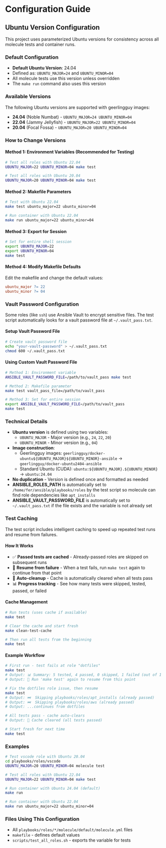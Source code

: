 # Configuration Guide

## Ubuntu Version Configuration

This project uses parameterized Ubuntu versions for consistency across all molecule tests and container runs.

### Default Configuration

- **Default Ubuntu Version**: 24.04
- Defined as: `UBUNTU_MAJOR=24` and `UBUNTU_MINOR=04`
- All molecule tests use this version unless overridden
- The `make run` command also uses this version

### Available Versions

The following Ubuntu versions are supported with geerlingguy images:

- **24.04** (Noble Numbat) - `UBUNTU_MAJOR=24 UBUNTU_MINOR=04`
- **22.04** (Jammy Jellyfish) - `UBUNTU_MAJOR=22 UBUNTU_MINOR=04`
- **20.04** (Focal Fossa) - `UBUNTU_MAJOR=20 UBUNTU_MINOR=04`

### How to Change Versions

#### Method 1: Environment Variables (Recommended for Testing)

```bash
# Test all roles with Ubuntu 22.04
UBUNTU_MAJOR=22 UBUNTU_MINOR=04 make test

# Test all roles with Ubuntu 20.04
UBUNTU_MAJOR=20 UBUNTU_MINOR=04 make test
```

#### Method 2: Makefile Parameters

```bash
# Test with Ubuntu 22.04
make test ubuntu_major=22 ubuntu_minor=04

# Run container with Ubuntu 22.04
make run ubuntu_major=22 ubuntu_minor=04
```

#### Method 3: Export for Session

```bash
# Set for entire shell session
export UBUNTU_MAJOR=22
export UBUNTU_MINOR=04
make test
```

#### Method 4: Modify Makefile Defaults

Edit the makefile and change the default values:

```makefile
ubuntu_major ?= 22
ubuntu_minor ?= 04
```

### Vault Password Configuration

Some roles (like `ssh`) use Ansible Vault to encrypt sensitive files. The test script automatically looks for a vault password file at `~/.vault_pass.txt`.

#### Setup Vault Password File

```bash
# Create vault password file
echo "your-vault-password" > ~/.vault_pass.txt
chmod 600 ~/.vault_pass.txt
```

#### Using Custom Vault Password File

```bash
# Method 1: Environment variable
ANSIBLE_VAULT_PASSWORD_FILE=/path/to/vault_pass make test

# Method 2: Makefile parameter
make test vault_pass_file=/path/to/vault_pass

# Method 3: Set for entire session
export ANSIBLE_VAULT_PASSWORD_FILE=/path/to/vault_pass
make test
```

### Technical Details

- **Ubuntu version** is defined using two variables:
  - `UBUNTU_MAJOR` - Major version (e.g., `24`, `22`, `20`)
  - `UBUNTU_MINOR` - Minor version (e.g., `04`)
- **Image construction**:
  - Geerlingguy images: `geerlingguy/docker-ubuntu${UBUNTU_MAJOR}${UBUNTU_MINOR}-ansible` → `geerlingguy/docker-ubuntu2404-ansible`
  - Standard Ubuntu (CUDA): `ubuntu:${UBUNTU_MAJOR}.${UBUNTU_MINOR}` → `ubuntu:24.04`
- **No duplication** - Version is defined once and formatted as needed
- **ANSIBLE_ROLES_PATH** is automatically set to `/home/fer/ansible/playbooks/roles` by the test script so molecule can find role dependencies like `apt_installs`
- **ANSIBLE_VAULT_PASSWORD_FILE** is automatically set to `~/.vault_pass.txt` if the file exists and the variable is not already set

### Test Caching

The test script includes intelligent caching to speed up repeated test runs and resume from failures.

#### How It Works

- ✅ **Passed tests are cached** - Already-passed roles are skipped on subsequent runs
- 🔄 **Resume from failure** - When a test fails, run `make test` again to continue from that point
- 🧹 **Auto-cleanup** - Cache is automatically cleared when all tests pass
- 📊 **Progress tracking** - See how many tests were skipped, tested, passed, or failed

#### Cache Management

```bash
# Run tests (uses cache if available)
make test

# Clear the cache and start fresh
make clean-test-cache

# Then run all tests from the beginning
make test
```

#### Example Workflow

```bash
# First run - test fails at role "dotfiles"
make test
# Output: 📊 Summary: 5 tested, 4 passed, 0 skipped, 1 failed (out of 15 total)
# Output: 🔄 Run 'make test' again to resume from this point

# Fix the dotfiles role issue, then resume
make test
# Output: ⏭️  Skipping playbooks/roles/apt_installs (already passed)
# Output: ⏭️  Skipping playbooks/roles/aws (already passed)
# Output: ...continues from dotfiles

# All tests pass - cache auto-clears
# Output: 🧹 Cache cleared (all tests passed)

# Start fresh for next time
make test
```

### Examples

```bash
# Test vscode role with Ubuntu 20.04
cd playbooks/roles/vscode
UBUNTU_MAJOR=20 UBUNTU_MINOR=04 molecule test

# Test all roles with Ubuntu 22.04
UBUNTU_MAJOR=22 UBUNTU_MINOR=04 make test

# Run container with Ubuntu 24.04 (default)
make run

# Run container with Ubuntu 22.04
make run ubuntu_major=22 ubuntu_minor=04
```

### Files Using This Configuration

- All `playbooks/roles/*/molecule/default/molecule.yml` files
- `makefile` - defines default values
- `scripts/test_all_roles.sh` - exports the variable for tests


